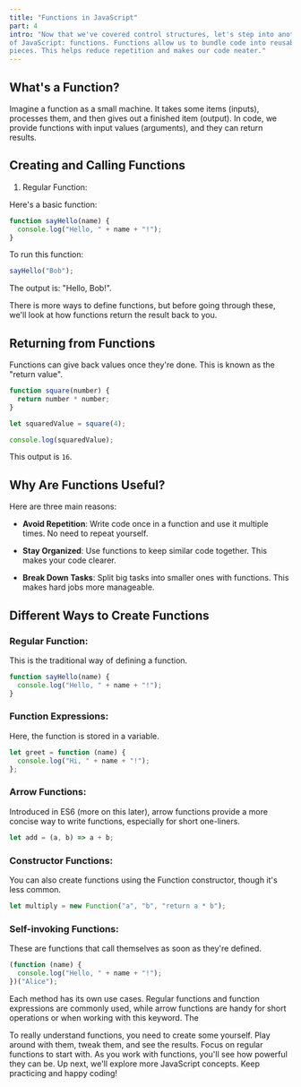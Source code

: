 ```yaml
---
title: "Functions in JavaScript"
part: 4
intro: "Now that we've covered control structures, let's step into another cornerstone
of JavaScript: functions. Functions allow us to bundle code into reusable
pieces. This helps reduce repetition and makes our code neater."
---
```


## What's a Function?

Imagine a function as a small machine. It takes some items (inputs), processes
them, and then gives out a finished item (output). In code, we provide functions
with input values (arguments), and they can return results.

## Creating and Calling Functions

1. Regular Function:

Here's a basic function:

```javascript
function sayHello(name) {
  console.log("Hello, " + name + "!");
}
```

To run this function:

```javascript
sayHello("Bob");
```

The output is: "Hello, Bob!".

There is more ways to define functions, but before going through these, we'll
look at how functions return the result back to you.

## Returning from Functions

Functions can give back values once they're done. This is known as the "return
value".

```javascript
function square(number) {
  return number * number;
}

let squaredValue = square(4);

console.log(squaredValue);
```

This output is `16`.

## Why Are Functions Useful?

Here are three main reasons:

- **Avoid Repetition**: Write code once in a function and use it multiple times.
  No need to repeat yourself.

- **Stay Organized**: Use functions to keep similar code together. This makes
  your code clearer.

- **Break Down Tasks**: Split big tasks into smaller ones with functions. This
  makes hard jobs more manageable.

## Different Ways to Create Functions

### Regular Function:

This is the traditional way of defining a function.

```javascript
function sayHello(name) {
  console.log("Hello, " + name + "!");
}
```

### Function Expressions:

Here, the function is stored in a variable.

```javascript
let greet = function (name) {
  console.log("Hi, " + name + "!");
};
```

### Arrow Functions:

Introduced in ES6 (more on this later), arrow functions provide a more concise
way to write functions, especially for short one-liners.

```javascript
let add = (a, b) => a + b;
```

### Constructor Functions:

You can also create functions using the Function constructor, though it's less
common.

```javascript
let multiply = new Function("a", "b", "return a * b");
```

### Self-invoking Functions:

These are functions that call themselves as soon as they're defined.

```javascript
(function (name) {
  console.log("Hello, " + name + "!");
})("Alice");
```

Each method has its own use cases. Regular functions and function expressions
are commonly used, while arrow functions are handy for short operations or when
working with this keyword. The

To really understand functions, you need to create some yourself. Play around
with them, tweak them, and see the results. Focus on regular functions to start
with. As you work with functions, you'll see how powerful they can be. Up next,
we'll explore more JavaScript concepts. Keep practicing and happy coding!
